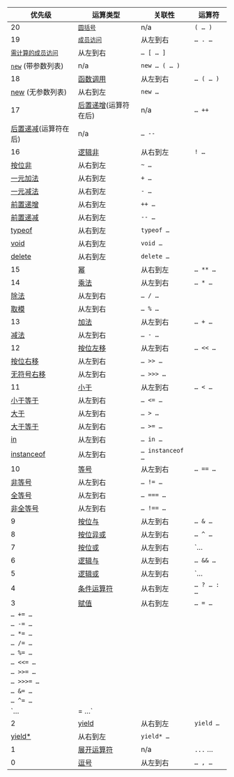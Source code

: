 | 优先级                                      | 运算类型                                     | 关联性              | 运算符         |
| ---------------------------------------- | ---------------------------------------- | ---------------- | ----------- |
| 20                                       | [`圆括号`](https://developer.mozilla.org/zh-CN/docs/Web/JavaScript/Reference/Operators/Grouping) | n/a              | `( … )`     |
| 19                                       | [`成员访问`](https://developer.mozilla.org/zh-CN/docs/Web/JavaScript/Reference/Operators/Property_Accessors#点符号表示法) | 从左到右             | `… . …`     |
| [`需计算的成员访问`](https://developer.mozilla.org/zh-CN/docs/Web/JavaScript/Reference/Operators/Property_Accessors#括号表示法) | 从左到右                                     | `… [ … ]`        |             |
| [`new`](https://developer.mozilla.org/zh-CN/docs/Web/JavaScript/Reference/Operators/new) (带参数列表) | n/a                                      | `new … ( … )`    |             |
| 18                                       | [函数调用](https://developer.mozilla.org/zh-CN/docs/Web/JavaScript/Guide/Functions) | 从左到右             | `… ( … )`   |
| [new](https://developer.mozilla.org/zh-CN/docs/Web/JavaScript/Reference/Operators/new) (无参数列表) | 从右到左                                     | `new …`          |             |
| 17                                       | [后置递增](https://developer.mozilla.org/zh-CN/docs/Web/JavaScript/Reference/Operators/Arithmetic_Operators#Increment)(运算符在后) | n/a              | `… ++`      |
| [后置递减](https://developer.mozilla.org/zh-CN/docs/Web/JavaScript/Reference/Operators/Arithmetic_Operators#Decrement)(运算符在后) | n/a                                      | `… --`           |             |
| 16                                       | [逻辑非](https://developer.mozilla.org/zh-CN/docs/Web/JavaScript/Reference/Operators/Logical_Operators#Logical_NOT) | 从右到左             | `! …`       |
| [按位非](https://developer.mozilla.org/zh-CN/docs/Web/JavaScript/Reference/Operators/Bitwise_Operators#Bitwise_NOT) | 从右到左                                     | `~ …`            |             |
| [一元加法](https://developer.mozilla.org/zh-CN/docs/Web/JavaScript/Reference/Operators/Arithmetic_Operators#Unary_plus) | 从右到左                                     | `+ …`            |             |
| [一元减法](https://developer.mozilla.org/zh-CN/docs/Web/JavaScript/Reference/Operators/Arithmetic_Operators#Unary_negation) | 从右到左                                     | `- …`            |             |
| [前置递增](https://developer.mozilla.org/zh-CN/docs/Web/JavaScript/Reference/Operators/Arithmetic_Operators#Increment) | 从右到左                                     | `++ …`           |             |
| [前置递减](https://developer.mozilla.org/zh-CN/docs/Web/JavaScript/Reference/Operators/Arithmetic_Operators#Decrement) | 从右到左                                     | `-- …`           |             |
| [typeof](https://developer.mozilla.org/zh-CN/docs/Web/JavaScript/Reference/Operators/typeof) | 从右到左                                     | `typeof …`       |             |
| [void](https://developer.mozilla.org/zh-CN/docs/Web/JavaScript/Reference/Operators/void) | 从右到左                                     | `void …`         |             |
| [delete](https://developer.mozilla.org/zh-CN/docs/Web/JavaScript/Reference/Operators/delete) | 从右到左                                     | `delete …`       |             |
| 15                                       | [幂](https://developer.mozilla.org/zh-CN/docs/Web/JavaScript/Reference/Operators/Arithmetic_Operators#Exponentiation) | 从右到左             | `… ** …`    |
| 14                                       | [乘法](https://developer.mozilla.org/zh-CN/docs/Web/JavaScript/Reference/Operators/Arithmetic_Operators#Multiplication) | 从左到右             | `… * …`     |
| [除法](https://developer.mozilla.org/zh-CN/docs/Web/JavaScript/Reference/Operators/Arithmetic_Operators#Division) | 从左到右                                     | `… / …`          |             |
| [取模](https://developer.mozilla.org/zh-CN/docs/Web/JavaScript/Reference/Operators/Arithmetic_Operators#Remainder) | 从左到右                                     | `… % …`          |             |
| 13                                       | [加法](https://developer.mozilla.org/zh-CN/docs/Web/JavaScript/Reference/Operators/Arithmetic_Operators#Addition) | 从左到右             | `… + …`     |
| [减法](https://developer.mozilla.org/zh-CN/docs/Web/JavaScript/Reference/Operators/Arithmetic_Operators#Subtraction) | 从左到右                                     | `… - …`          |             |
| 12                                       | [按位左移](https://developer.mozilla.org/zh-CN/docs/Web/JavaScript/Reference/Operators/Bitwise_Operators) | 从左到右             | `… << …`    |
| [按位右移](https://developer.mozilla.org/zh-CN/docs/Web/JavaScript/Reference/Operators/Bitwise_Operators) | 从左到右                                     | `… >> …`         |             |
| [无符号右移](https://developer.mozilla.org/zh-CN/docs/Web/JavaScript/Reference/Operators/Bitwise_Operators) | 从左到右                                     | `… >>> …`        |             |
| 11                                       | [小于](https://developer.mozilla.org/zh-CN/docs/Web/JavaScript/Reference/Operators/Comparison_Operators#Less_than_operator) | 从左到右             | `… < …`     |
| [小于等于](https://developer.mozilla.org/zh-CN/docs/Web/JavaScript/Reference/Operators/Comparison_Operators#Less_than__or_equal_operator) | 从左到右                                     | `… <= …`         |             |
| [大于](https://developer.mozilla.org/en-US/docs/Web/JavaScript/Reference/Operators/Comparison_Operators#Greater_than_operator) | 从左到右                                     | `… > …`          |             |
| [大于等于](https://developer.mozilla.org/zh-CN/docs/Web/JavaScript/Reference/Operators/Comparison_Operators#Greater_than_or_equal_operator) | 从左到右                                     | `… >= …`         |             |
| [in](https://developer.mozilla.org/zh-CN/docs/Web/JavaScript/Reference/Operators/in) | 从左到右                                     | `… in …`         |             |
| [instanceof](https://developer.mozilla.org/zh-CN/docs/Web/JavaScript/Reference/Operators/instanceof) | 从左到右                                     | `… instanceof …` |             |
| 10                                       | [等号](https://developer.mozilla.org/zh-CN/docs/Web/JavaScript/Reference/Operators/Comparison_Operators#Equality) | 从左到右             | `… == …`    |
| [非等号](https://developer.mozilla.org/zh-CN/docs/Web/JavaScript/Reference/Operators/Comparison_Operators#Inequality) | 从左到右                                     | `… != …`         |             |
| [全等号](https://developer.mozilla.org/zh-CN/docs/Web/JavaScript/Reference/Operators/Comparison_Operators#Identity) | 从左到右                                     | `… === …`        |             |
| [非全等号](https://developer.mozilla.org/zh-CN/docs/Web/JavaScript/Reference/Operators/Comparison_Operators#Nonidentity) | 从左到右                                     | `… !== …`        |             |
| 9                                        | [按位与](https://developer.mozilla.org/zh-CN/docs/Web/JavaScript/Reference/Operators/Bitwise_Operators#Bitwise_AND) | 从左到右             | `… & …`     |
| 8                                        | [按位异或](https://developer.mozilla.org/zh-CN/docs/Web/JavaScript/Reference/Operators/Bitwise_Operators#Bitwise_XOR) | 从左到右             | `… ^ …`     |
| 7                                        | [按位或](https://developer.mozilla.org/zh-CN/docs/Web/JavaScript/Reference/Operators/Bitwise_Operators#Bitwise_OR) | 从左到右             | `… | …`     |
| 6                                        | [逻辑与](https://developer.mozilla.org/zh-CN/docs/Web/JavaScript/Reference/Operators/Logical_Operators#Logical_AND) | 从左到右             | `… && …`    |
| 5                                        | [逻辑或](https://developer.mozilla.org/zh-CN/docs/Web/JavaScript/Reference/Operators/Logical_Operators#Logical_OR) | 从左到右             | `… || …`    |
| 4                                        | [条件运算符](https://developer.mozilla.org/zh-CN/docs/Web/JavaScript/Reference/Operators/Conditional_Operator) | 从右到左             | `… ? … : …` |
| 3                                        | [赋值](https://developer.mozilla.org/zh-CN/docs/Web/JavaScript/Reference/Operators/Assignment_Operators) | 从右到左             | `… = …`     |
| `… += …`                                 |                                          |                  |             |
| `… -= …`                                 |                                          |                  |             |
| `… *= …`                                 |                                          |                  |             |
| `… /= …`                                 |                                          |                  |             |
| `… %= …`                                 |                                          |                  |             |
| `… <<= …`                                |                                          |                  |             |
| `… >>= …`                                |                                          |                  |             |
| `… >>>= …`                               |                                          |                  |             |
| `… &= …`                                 |                                          |                  |             |
| `… ^= …`                                 |                                          |                  |             |
| `… |= …`                                 |                                          |                  |             |
| 2                                        | [yield](https://developer.mozilla.org/zh-CN/docs/Web/JavaScript/Reference/Operators/yield) | 从右到左             | `yield …`   |
| [yield*](https://developer.mozilla.org/zh-CN/docs/Web/JavaScript/Reference/Operators/yield*) | 从右到左                                     | `yield* …`       |             |
| 1                                        | [展开运算符](https://developer.mozilla.org/zh-CN/docs/Web/JavaScript/Reference/Operators/Spread_operator) | n/a              | `...` …     |
| 0                                        | [逗号](https://developer.mozilla.org/zh-CN/docs/Web/JavaScript/Reference/Operators/Comma_Operator) | 从左到右             | `… , …`     |
